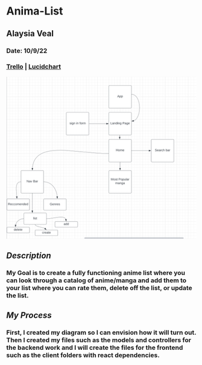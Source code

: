 # Anima-List

## Alaysia Veal

### Date: 10/9/22

### [Trello](https://trello.com/b/n0FfgzXo/anime-list) | [Lucidchart](https://lucid.app/lucidchart/f5dc39c0-5f35-44af-8626-ba056952500f/edit?invitationId=inv_20fde12e-9748-4bac-bd27-d7dd53e3de02)

![Diagram image](/images%20/Screen%20Shot%202022-10-20%20at%208.24.22%20AM.png)

## **_Description_**

### My Goal is to create a fully functioning anime list where you can look through a catalog of anime/manga and add them to your list where you can rate them, delete off the list, or update the list.

## **_My Process_**

### First, I created my diagram so I can envision how it will turn out. Then I created my files such as the models and controllers for the backend work and I will create the files for the frontend such as the client folders with react dependencies.
